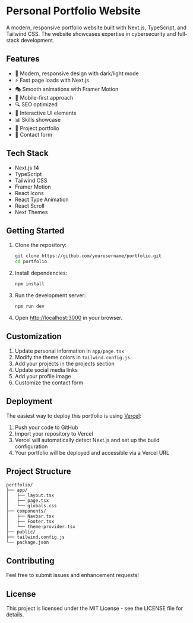 # Personal Portfolio Website

A modern, responsive portfolio website built with Next.js, TypeScript, and Tailwind CSS. The website showcases expertise in cybersecurity and full-stack development.

## Features

- 🎨 Modern, responsive design with dark/light mode
- ⚡ Fast page loads with Next.js
- 🎭 Smooth animations with Framer Motion
- 📱 Mobile-first approach
- 🔍 SEO optimized
- 🎯 Interactive UI elements
- 📊 Skills showcase
- 🚀 Project portfolio
- 📧 Contact form

## Tech Stack

- Next.js 14
- TypeScript
- Tailwind CSS
- Framer Motion
- React Icons
- React Type Animation
- React Scroll
- Next Themes

## Getting Started

1. Clone the repository:
   ```bash
   git clone https://github.com/yourusername/portfolio.git
   cd portfolio
   ```

2. Install dependencies:
   ```bash
   npm install
   ```

3. Run the development server:
   ```bash
   npm run dev
   ```

4. Open [http://localhost:3000](http://localhost:3000) in your browser.

## Customization

1. Update personal information in `app/page.tsx`
2. Modify the theme colors in `tailwind.config.js`
3. Add your projects in the projects section
4. Update social media links
5. Add your profile image
6. Customize the contact form

## Deployment

The easiest way to deploy this portfolio is using [Vercel](https://vercel.com):

1. Push your code to GitHub
2. Import your repository to Vercel
3. Vercel will automatically detect Next.js and set up the build configuration
4. Your portfolio will be deployed and accessible via a Vercel URL

## Project Structure

```
portfolio/
├── app/
│   ├── layout.tsx
│   ├── page.tsx
│   └── globals.css
├── components/
│   ├── Navbar.tsx
│   ├── Footer.tsx
│   └── theme-provider.tsx
├── public/
├── tailwind.config.js
└── package.json
```

## Contributing

Feel free to submit issues and enhancement requests!

## License

This project is licensed under the MIT License - see the LICENSE file for details.
